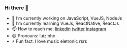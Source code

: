 ### Hi there 👋

- 🔭 I’m currently working on  JavaScript, VueJS, NodeJs
- 🌱 I’m currently learning VueJs, ReactNative, ReactJs
- 📫 How to reach me: [linkedin](https://www.linkedin.com/in/luizpaulogroup/) [twitter](https://twitter.com/luizpaulogroup) [instagram](https://www.instagram.com/luizpaulogroup/)
- 😄 Pronouns: luizinho
- ⚡ Fun fact: I love music eletronic rsrs
